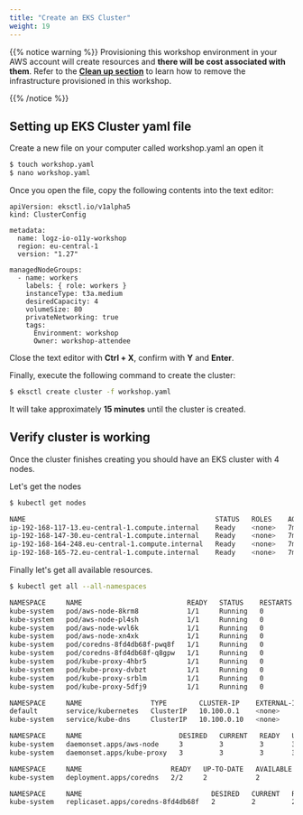 ```yaml
---
title: "Create an EKS Cluster"
weight: 19
---
```


{{% notice warning %}}
Provisioning this workshop environment in your AWS account will create resources and **there will be cost associated with them**.
Refer to the [**Clean up section**](/300_cleanup.html) to learn how to remove the infrastructure provisioned in this workshop.

{{%  /notice  %}}

## Setting up EKS Cluster yaml file

Create a new file on your computer called workshop.yaml an open it

```bash
$ touch workshop.yaml
$ nano workshop.yaml
```

Once you open the file, copy the following contents into the text editor:
```
apiVersion: eksctl.io/v1alpha5
kind: ClusterConfig

metadata:
  name: logz-io-o11y-workshop
  region: eu-central-1
  version: "1.27"

managedNodeGroups:
  - name: workers
    labels: { role: workers }
    instanceType: t3a.medium
    desiredCapacity: 4
    volumeSize: 80
    privateNetworking: true
    tags:
      Environment: workshop
      Owner: workshop-attendee
```
Close the text editor with **Ctrl + X**, confirm with **Y** and **Enter**.

Finally, execute the following command to create the cluster:

```bash
$ eksctl create cluster -f workshop.yaml
```

It will take approximately **15 minutes** until the cluster is created.

## Verify cluster is working

Once the cluster finishes creating you should have an EKS cluster with 4 nodes.

Let's get the nodes

```bash
$ kubectl get nodes

NAME                                               STATUS   ROLES    AGE     VERSION
ip-192-168-117-13.eu-central-1.compute.internal    Ready    <none>   7m44s   v1.27.9-eks-5e0fdde
ip-192-168-147-30.eu-central-1.compute.internal    Ready    <none>   7m44s   v1.27.9-eks-5e0fdde
ip-192-168-164-248.eu-central-1.compute.internal   Ready    <none>   7m41s   v1.27.9-eks-5e0fdde
ip-192-168-165-72.eu-central-1.compute.internal    Ready    <none>   7m42s   v1.27.9-eks-5e0fdde

```

Finally let's get all available resources.

```bash
$ kubectl get all --all-namespaces

NAMESPACE     NAME                          READY   STATUS    RESTARTS   AGE
kube-system   pod/aws-node-8krm8            1/1     Running   0          63m
kube-system   pod/aws-node-pl4sh            1/1     Running   0          63m
kube-system   pod/aws-node-wvl6k            1/1     Running   0          63m
kube-system   pod/aws-node-xn4xk            1/1     Running   0          63m
kube-system   pod/coredns-8fd4db68f-pwq8f   1/1     Running   0          71m
kube-system   pod/coredns-8fd4db68f-q8gpw   1/1     Running   0          71m
kube-system   pod/kube-proxy-4hbr5          1/1     Running   0          63m
kube-system   pod/kube-proxy-dvbzt          1/1     Running   0          63m
kube-system   pod/kube-proxy-srblm          1/1     Running   0          63m
kube-system   pod/kube-proxy-5dfj9          1/1     Running   0          63m

NAMESPACE     NAME                 TYPE        CLUSTER-IP    EXTERNAL-IP   PORT(S)         AGE
default       service/kubernetes   ClusterIP   10.100.0.1    <none>        443/TCP         71m
kube-system   service/kube-dns     ClusterIP   10.100.0.10   <none>        53/UDP,53/TCP   71m

NAMESPACE     NAME                        DESIRED   CURRENT   READY   UP-TO-DATE   AVAILABLE   NODE SELECTOR   AGE
kube-system   daemonset.apps/aws-node     3         3         3       3            3           <none>          71m
kube-system   daemonset.apps/kube-proxy   3         3         3       3            3           <none>          71m

NAMESPACE     NAME                      READY   UP-TO-DATE   AVAILABLE   AGE
kube-system   deployment.apps/coredns   2/2     2            2           71m

NAMESPACE     NAME                                DESIRED   CURRENT   READY   AGE
kube-system   replicaset.apps/coredns-8fd4db68f   2         2         2       71m

```

